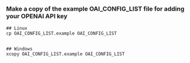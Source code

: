 ### Make a copy of the example OAI_CONFIG_LIST file for adding your OPENAI API key
```
## Linux
cp OAI_CONFIG_LIST.example OAI_CONFIG_LIST


## Windows
xcopy OAI_CONFIG_LIST.example OAI_CONFIG_LIST
```